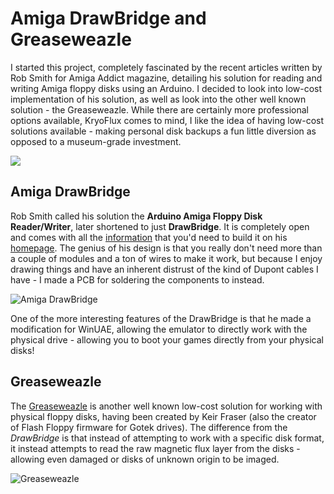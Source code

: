 # Amiga DrawBridge and Greaseweazle
I started this project, completely fascinated by the recent articles written by Rob Smith for Amiga Addict magazine, detailing his solution for reading and writing Amiga floppy disks using an Arduino. I decided to look into low-cost implementation of his solution, as well as look into the other well known solution - the Greaseweazle. While there are certainly more professional options available, KryoFlux comes to mind, I like the idea of having low-cost solutions available - making personal disk backups a fun little diversion as opposed to a museum-grade investment.

![](https://github.com/tebl/Amiga-DrawBridge/raw/main/gallery/2021-10-08%2001.34.22.jpg)

## Amiga DrawBridge
Rob Smith called his solution the **Arduino Amiga Floppy Disk Reader/Writer**, later shortened to just **DrawBridge**. It is completely open and comes with all the [information](http://amiga.robsmithdev.co.uk/instructions/promini) that you'd need to build it on his [homepage](http://amiga.robsmithdev.co.uk/). The genius of his design is that you really don't need more than a couple of modules and a ton of wires to make it work, but because I enjoy drawing things and have an inherent distrust of the kind of Dupont cables I have - I made a PCB for soldering the components to instead.

![Amiga DrawBridge](https://github.com/tebl/Amiga-DrawBridge/raw/main/gallery/2021-11-03%2001.33.49.jpg)

One of the more interesting features of the DrawBridge is that he made a modification for WinUAE, allowing the emulator to directly work with the physical drive - allowing you to boot your games directly from your physical disks!

## Greaseweazle
The [Greaseweazle](https://github.com/keirf/Greaseweazle) is another well known low-cost solution for working with physical floppy disks, having been created by Keir Fraser (also the creator of Flash Floppy firmware for Gotek drives). The difference from the *DrawBridge* is that instead of attempting to work with a specific disk format, it instead attempts to read the raw magnetic flux layer from the disks - allowing even damaged or disks of unknown origin to be imaged.

![Greaseweazle](https://github.com/tebl/Amiga-DrawBridge/raw/main/gallery/2021-11-10%2020.31.25.jpg)